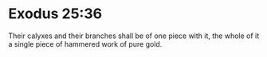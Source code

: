 # Exodus 25:36

Their calyxes and their branches shall be of one piece with it, the whole of it a single piece of hammered work of pure gold.
